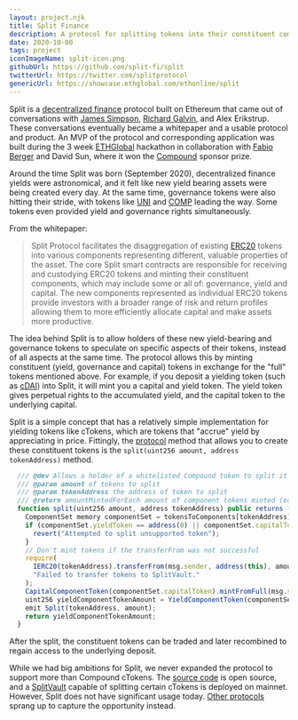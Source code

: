 ```yaml
---
layout: project.njk
title: Split Finance
description: A protocol for splitting tokens into their constituent components
date: 2020-10-00
tags: project
iconImageName: split-icon.png
githubUrl: https://github.com/split-fi/split
twitterUrl: https://twitter.com/splitprotocol
genericUrl: https://showcase.ethglobal.com/ethonline/split
---
```


Split is a [decentralized finance](https://defipulse.com/) protocol built on Ethereum that came out of conversations with [James Simpson](https://twitter.com/0xApricity), [Richard Galvin](https://twitter.com/richwgalvin), and Alex Erikstrup. These conversations eventually became a whitepaper and a usable protocol and product. An MVP of the protocol and corresponding application was built during the 3 week [ETHGlobal](https://showcase.ethglobal.com/ethonline) hackathon in collaboration with [Fabio Berger](https://fabioberger.com/) and David Sun, where it won the [Compound](https://compound.finance/) sponsor prize.

Around the time Split was born (September 2020), decentralized finance yields were astronomical, and it felt like new yield bearing assets were being created every day. At the same time, governance tokens were also hitting their stride, with tokens like [UNI](https://uniswap.org/blog/uni) and [COMP](https://compound.finance/governance/comp) leading the way. Some tokens even provided yield and governance rights simultaneously.

From the whitepaper:

> Split Protocol facilitates the disaggregation of existing [ERC20](https://ethereum.org/en/developers/docs/standards/tokens/erc-20/) tokens into various
components representing different, valuable properties of the asset. The core
Split smart contracts are responsible for receiving and custodying ERC20 tokens
and minting their constituent components, which may include some or all of:
governance, yield and capital. The new components represented as individual
ERC20 tokens provide investors with a broader range of risk and return profiles
allowing them to more efficiently allocate capital and make assets more
productive.

The idea behind Split is to allow holders of these new yield-bearing and governance tokens to speculate on specific aspects of their tokens, instead of all aspects at the same time. The protocol allows this by minting constituent (yield, governance and capital) tokens in exchange for the "full" tokens mentioned above. For example, if you deposit a yielding token (such as [cDAI](https://compound.finance/docs/ctokens)) into Split, it will mint you a capital and yield token. The yield token gives perpetual rights to the accumulated yield, and the capital token to the underlying capital.

Split is a simple concept that has a relatively simple implementation for yielding tokens like cTokens, which are tokens that "accrue" yield by appreciating in price. Fittingly, the [protocol](https://github.com/split-fi/split/tree/main/protocol/contracts) method that allows you to create these constituent tokens is the `split(uint256 amount, address tokenAddress)` method.

```js
  /// @dev Allows a holder of a whitelisted Compound token to split it into it's corresponding Yield and Capital tokens
  /// @param amount of tokens to split
  /// @param tokenAddress the address of token to split
  /// @return amountMintedForEach amount of component tokens minted (each)
  function split(uint256 amount, address tokenAddress) public returns (uint256 amountMintedForEach) {
    ComponentSet memory componentSet = tokensToComponents[tokenAddress];
    if (componentSet.yieldToken == address(0) || componentSet.capitalToken == address(0)) {
      revert("Attempted to split unsupported token");
    }
    // Don't mint tokens if the transferFrom was not successful
    require(
      IERC20(tokenAddress).transferFrom(msg.sender, address(this), amount),
      "Failed to transfer tokens to SplitVault."
    );
    CapitalComponentToken(componentSet.capitalToken).mintFromFull(msg.sender, amount);
    uint256 yieldComponentTokenAmount = YieldComponentToken(componentSet.yieldToken).mintFromFull(msg.sender, amount);
    emit Split(tokenAddress, amount);
    return yieldComponentTokenAmount;
  }

```

After the split, the constituent tokens can be traded and later recombined to regain access to the underlying deposit.

While we had big ambitions for Split, we never expanded the protocol to support more than Compound cTokens. The [source code](https://github.com/split-fi/split) is open source, and a [SplitVault](https://etherscan.io/address/0x8e31d1F69Cd5185527517F6fAc8A43edd24C93D7) capable of splitting certain cTokens is deployed on mainnet. However, Split does not have significant usage today. [Other protocols](https://www.element.fi/) sprang up to capture the opportunity instead.

